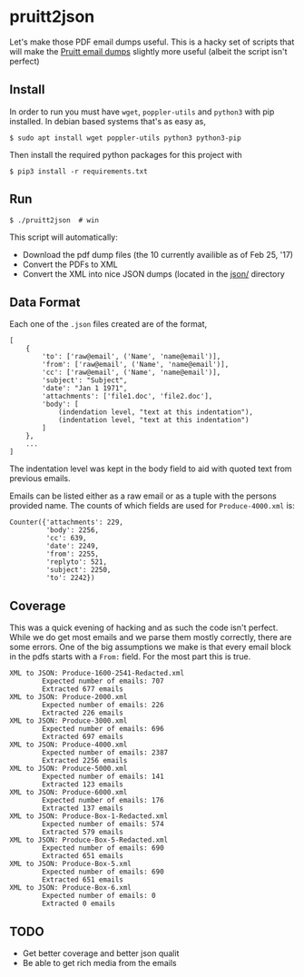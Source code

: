 # pruitt2json

Let's make those PDF email dumps useful. This is a hacky set of scripts that
will make the [Pruitt email
dumps](http://www.exposedbycmd.org/Scott-Pruitt-Missing-Emails) slightly more
useful (albeit the script isn't perfect)

## Install

In order to run you must have `wget`, `poppler-utils` and `python3` with pip
installed.  In debian based systems that's as easy as,
```
$ sudo apt install wget poppler-utils python3 python3-pip
```

Then install the required python packages for this project with
```
$ pip3 install -r requirements.txt
```


## Run

```
$ ./pruitt2json  # win
```

This script will automatically:

- Download the pdf dump files (the 10 currently availible as of Feb 25, '17)
- Convert the PDFs to XML
- Convert the XML into nice JSON dumps (located in the [json/](json/) directory


## Data Format

Each one of the `.json` files created are of the format,

```
[
    {
        'to': ['raw@email', ('Name', 'name@email')],
        'from': ['raw@email', ('Name', 'name@email')],
        'cc': ['raw@email', ('Name', 'name@email')],
        'subject': "Subject",
        'date': "Jan 1 1971",
        'attachments': ['file1.doc', 'file2.doc'],
        'body': [
            (indendation level, "text at this indentation"),
            (indentation level, "text at this indentation")
        ]
    },
    ...
]
```

The indentation level was kept in the body field to aid with quoted text from
previous emails.

Emails can be listed either as a raw email or as a tuple with the persons
provided name.  The counts of which fields are used for `Produce-4000.xml`
is:

```
Counter({'attachments': 229,
         'body': 2256,
         'cc': 639,
         'date': 2249,
         'from': 2255,
         'replyto': 521,
         'subject': 2250,
         'to': 2242})
```

## Coverage

This was a quick evening of hacking and as such the code isn't perfect. While we
do get most emails and we parse them mostly correctly, there are some errors.
One of the big assumptions we make is that every email block in the pdfs starts
with a `From:` field. For the most part this is true.

```
XML to JSON: Produce-1600-2541-Redacted.xml
        Expected number of emails: 707
        Extracted 677 emails
XML to JSON: Produce-2000.xml
        Expected number of emails: 226
        Extracted 226 emails
XML to JSON: Produce-3000.xml
        Expected number of emails: 696
        Extracted 697 emails
XML to JSON: Produce-4000.xml
        Expected number of emails: 2387
        Extracted 2256 emails
XML to JSON: Produce-5000.xml
        Expected number of emails: 141
        Extracted 123 emails
XML to JSON: Produce-6000.xml
        Expected number of emails: 176
        Extracted 137 emails
XML to JSON: Produce-Box-1-Redacted.xml
        Expected number of emails: 574
        Extracted 579 emails
XML to JSON: Produce-Box-5-Redacted.xml
        Expected number of emails: 690
        Extracted 651 emails
XML to JSON: Produce-Box-5.xml
        Expected number of emails: 690
        Extracted 651 emails
XML to JSON: Produce-Box-6.xml
        Expected number of emails: 0
        Extracted 0 emails
```

## TODO

- Get better coverage and better json qualit
- Be able to get rich media from the emails
